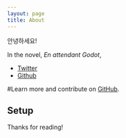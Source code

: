 ```yaml
---
layout: page
title: About
---
```


<p class="message">
  안녕하세요!
</p>

In the novel, *En attendant Godot*, 


- [Twitter](https://twitter.com/gxdxt)
- [Github](https://github.com/gxdxt)

#Learn more and contribute on [GitHub](https://github.com/poole).

## Setup

<!-- Some fun facts about the setup of this project include:

- Built for [Jekyll](https://jekyllrb.com)
- Developed on GitHub and hosted for free on [GitHub Pages](https://pages.github.com)
- Coded with [Atom](https://atom.io), an amazing open source code editor

Have questions or suggestions? Feel free to [open an issue on GitHub](https://github.com/poole/poole/issues/new) or [ask me on Twitter](https://twitter.com/mdo). -->

Thanks for reading!
